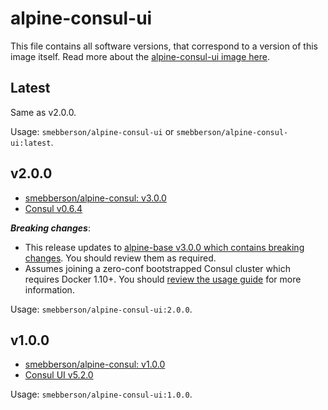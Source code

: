 # alpine-consul-ui

This file contains all software versions, that correspond to a version of this image itself. Read more about the [alpine-consul-ui image here][alpineconsului].

## Latest

Same as v2.0.0.

Usage: `smebberson/alpine-consul-ui` or `smebberson/alpine-consul-ui:latest`.

## v2.0.0

- [smebberson/alpine-consul: v3.0.0][smebbersonalpineconsul300]
- [Consul v0.6.4][consului]

__*Breaking changes*__:

- This release updates to [alpine-base v3.0.0 which contains breaking changes](https://github.com/smebberson/docker-alpine/blob/master/alpine-base/VERSIONS.md#v300). You should review them as required.
- Assumes joining a zero-conf bootstrapped Consul cluster which requires Docker 1.10+. You should [review the usage guide](https://github.com/smebberson/docker-alpine/tree/master/alpine-consul#usage) for more information.

Usage: `smebberson/alpine-consul-ui:2.0.0`.

## v1.0.0

- [smebberson/alpine-consul: v1.0.0][smebbersonalpineconsul100]
- [Consul UI v5.2.0][consului]

Usage: `smebberson/alpine-consul-ui:1.0.0`.

[consului]: https://demo.consul.io/ui/
[alpineconsului]: https://github.com/smebberson/docker-alpine/tree/master/alpine-consul-ui
[smebbersonalpineconsul300]: https://github.com/smebberson/docker-alpine/tree/alpine-consul-v3.0.0/alpine-consul
[smebbersonalpineconsul100]: https://github.com/smebberson/docker-alpine/tree/alpine-consul-v1.0.0/alpine-consul
